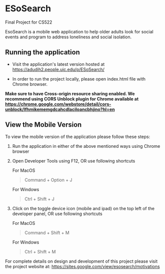# ESoSearch
Final Project for CS522

EsoSearch is a mobile web application to help older adults look for social events and program to address loneliness and social isolation.

## Running the application

* Visit the application's latest version hosted at https://adudih2.people.uic.edu/p/ESoSearch/

* In order to run the project locally, please open index.html file with Chrome browser. 

__Make sure to have Cross-origin resource sharing enabled. We recommend using CORS Unblock plugin for Chrome available at https://chrome.google.com/webstore/detail/cors-unblock/lfhmikememgdcahcdlaciloancbhjino?hl=en__

## View the Mobile Version

To view the mobile version of the application please follow these steps:

1. Run the application in either of the above mentioned ways using Chrome browser 
2. Open Developer Tools using F12, OR use following shortcuts

    For MacOS
    > Command + Option + J

    For Windows
    > Ctrl + Shift + J

3. Click on the toggle device icon (mobile and ipad) on the top left of the developer panel, OR use following shortcuts

    For MacOS
    > Command + Shift + M

    For Windows
    > Ctrl + Shift + M

For complete details on design and development of this project please visit the project website at: https://sites.google.com/view/esosearch/motivations
